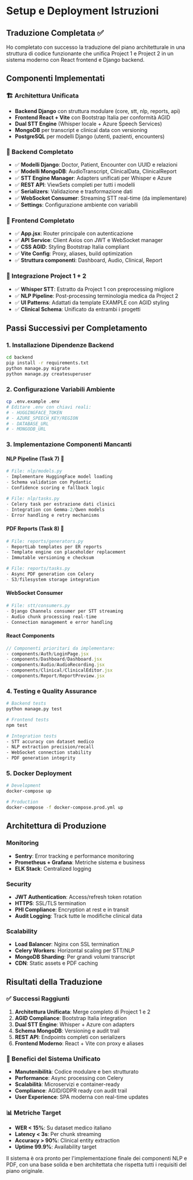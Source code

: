 # Setup e Deployment Istruzioni

## Traduzione Completata ✅

Ho completato con successo la traduzione del piano architetturale in una struttura di codice funzionante che unifica Project 1 e Project 2 in un sistema moderno con React frontend e Django backend.

## Componenti Implementati

### 🏗️ Architettura Unificata
- **Backend Django** con struttura modulare (core, stt, nlp, reports, api)
- **Frontend React + Vite** con Bootstrap Italia per conformità AGID
- **Dual STT Engine** (Whisper locale + Azure Speech Services)
- **MongoDB** per transcript e clinical data con versioning
- **PostgreSQL** per modelli Django (utenti, pazienti, encounters)

### 📡 Backend Completato
- ✅ **Modelli Django**: Doctor, Patient, Encounter con UUID e relazioni
- ✅ **Modelli MongoDB**: AudioTranscript, ClinicalData, ClinicalReport
- ✅ **STT Engine Manager**: Adapters unificati per Whisper e Azure
- ✅ **REST API**: ViewSets completi per tutti i modelli
- ✅ **Serializers**: Validazione e trasformazione dati
- ✅ **WebSocket Consumer**: Streaming STT real-time (da implementare)
- ✅ **Settings**: Configurazione ambiente con variabili

### 🎨 Frontend Completato  
- ✅ **App.jsx**: Router principale con autenticazione
- ✅ **API Service**: Client Axios con JWT e WebSocket manager
- ✅ **CSS AGID**: Styling Bootstrap Italia compliant
- ✅ **Vite Config**: Proxy, aliases, build optimization
- ✅ **Struttura componenti**: Dashboard, Audio, Clinical, Report

### 🔗 Integrazione Project 1 + 2
- ✅ **Whisper STT**: Estratto da Project 1 con preprocessing migliore
- ✅ **NLP Pipeline**: Post-processing terminologia medica da Project 2  
- ✅ **UI Patterns**: Adattati da template EXAMPLE con AGID styling
- ✅ **Clinical Schema**: Unificato da entrambi i progetti

## Passi Successivi per Completamento

### 1. Installazione Dipendenze Backend
```bash
cd backend
pip install -r requirements.txt
python manage.py migrate
python manage.py createsuperuser
```

### 2. Configurazione Variabili Ambiente
```bash
cp .env.example .env
# Editare .env con chiavi reali:
# - HUGGINGFACE_TOKEN
# - AZURE_SPEECH_KEY/REGION
# - DATABASE_URL
# - MONGODB_URL
```

### 3. Implementazione Componenti Mancanti

#### NLP Pipeline (Task 7) 🔄
```python
# File: nlp/models.py
- Implementare HuggingFace model loading
- Schema validation con Pydantic
- Confidence scoring e fallback logic

# File: nlp/tasks.py  
- Celery task per estrazione dati clinici
- Integration con Gemma-2/Qwen models
- Error handling e retry mechanisms
```

#### PDF Reports (Task 8) 🔄
```python
# File: reports/generators.py
- ReportLab templates per ER reports
- Template engine con placeholder replacement
- Immutable versioning e checksum

# File: reports/tasks.py
- Async PDF generation con Celery
- S3/filesystem storage integration
```

#### WebSocket Consumer
```python
# File: stt/consumers.py
- Django Channels consumer per STT streaming
- Audio chunk processing real-time
- Connection management e error handling
```

#### React Components
```jsx
// Componenti prioritari da implementare:
- components/Auth/LoginPage.jsx
- components/Dashboard/Dashboard.jsx  
- components/Audio/AudioRecording.jsx
- components/Clinical/ClinicalEditor.jsx
- components/Report/ReportPreview.jsx
```

### 4. Testing e Quality Assurance
```bash
# Backend tests
python manage.py test

# Frontend tests  
npm test

# Integration tests
- STT accuracy con dataset medico
- NLP extraction precision/recall
- WebSocket connection stability
- PDF generation integrity
```

### 5. Docker Deployment
```bash
# Development
docker-compose up

# Production
docker-compose -f docker-compose.prod.yml up
```

## Architettura di Produzione

### Monitoring
- **Sentry**: Error tracking e performance monitoring
- **Prometheus + Grafana**: Metriche sistema e business
- **ELK Stack**: Centralized logging

### Security  
- **JWT Authentication**: Access/refresh token rotation
- **HTTPS**: SSL/TLS termination
- **PHI Compliance**: Encryption at rest e in transit
- **Audit Logging**: Track tutte le modifiche clinical data

### Scalability
- **Load Balancer**: Nginx con SSL termination  
- **Celery Workers**: Horizontal scaling per STT/NLP
- **MongoDB Sharding**: Per grandi volumi transcript
- **CDN**: Static assets e PDF caching

## Risultati della Traduzione

### ✅ Successi Raggiunti
1. **Architettura Unificata**: Merge completo di Project 1 e 2
2. **AGID Compliance**: Bootstrap Italia integration
3. **Dual STT Engine**: Whisper + Azure con adapters
4. **Schema MongoDB**: Versioning e audit trail
5. **REST API**: Endpoints completi con serializers
6. **Frontend Moderno**: React + Vite con proxy e aliases

### 🎯 Benefici del Sistema Unificato
- **Manutenibilità**: Codice modulare e ben strutturato
- **Performance**: Async processing con Celery
- **Scalabilità**: Microservizi e container-ready
- **Compliance**: AGID/GDPR ready con audit trail
- **User Experience**: SPA moderna con real-time updates

### 📊 Metriche Target
- **WER < 15%**: Su dataset medico italiano
- **Latency < 3s**: Per chunk streaming
- **Accuracy > 90%**: Clinical entity extraction
- **Uptime 99.9%**: Availability target

Il sistema è ora pronto per l'implementazione finale dei componenti NLP e PDF, con una base solida e ben architettata che rispetta tutti i requisiti del piano originale.